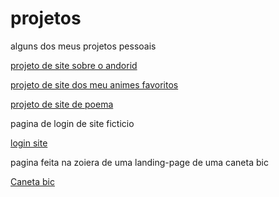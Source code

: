 # projetos
 alguns dos meus projetos pessoais

<a href="https://ggvictor.github.io/projetos/desafio10/android.html">projeto de site sobre o andorid</a>

<a href="https://ggvictor.github.io/projetos/animesfav/anime.html">projeto de site dos meu animes favoritos</a>

<a href="https://ggvictor.github.io/projetos/cordel/cordel.html">projeto de site de poema</a>

pagina de login de site ficticio

<a href="https://ggvictor.github.io/projetos/login/login.html">login site </a>

pagina feita na zoiera de uma landing-page de uma caneta bic

<a href="https://ggvictor.github.io/projetos/landing_page/index.html">Caneta bic</a>
